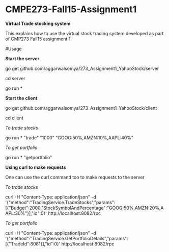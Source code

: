 # CMPE273-Fall15-Assignment1
**Virtual Trade stocking system**

This explains how to use the virtual stock trading system developed as part of CMP273 Fall15 assignment 1

#Usage

**Start the server**

go get github.com/aggarwalsomya/273_Assignment1_YahooStock/server

cd server

go run *

**Start the client**

go get github.com/aggarwalsomya/273_Assignment1_YahooStock/client

cd client

*To trade stocks*

go run * "trade" "1000" "GOOG:50%,AMZN:10%,AAPL:40%"

*To get portfolio*

go run * "getportfolio" <tradeId>


**Using curl to make requests**

One can use the curl command too to make requests to the server

*To trade stocks*

curl  -H "Content-Type: application/json"  -d '{"method":"TradingService.TradeStocks","params":[{"Budget":2000,"StockSymbolAndPercentage":"GOOG:50%,AMZN:20%,AAPL:30%"}],"id":0}' http://localhost:8082/rpc


*To get portfolio*

curl  -H "Content-Type: application/json"  -d '{"method":"TradingService.GetPortfolioDetails","params":[{"TradeId":8081}],"id":0}' http://localhost:8082/rpc


